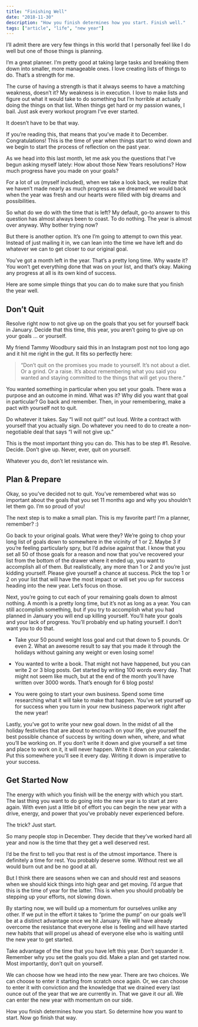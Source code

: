 ```yaml
---
title: "Finishing Well"
date: "2018-11-30"
description: "How you finish determines how you start. Finish well."
tags: ["article", "life", "new year"]
---
```


I’ll admit there are very few things in this world that I personally feel like I do well but one of those things is planning.

I’m a great planner. I’m pretty good at taking large tasks and breaking them down into smaller, more manageable ones. I love creating lists of things to do. That’s a strength for me.

The curse of having a strength is that it always seems to have a matching weakness, doesn’t it? My weakness is in execution. I love to make lists and figure out what it would take to do something but I’m horrible at actually doing the things on that list. When things get hard or my passion wanes, I bail. Just ask every workout program I’ve ever started.

It doesn’t have to be that way.

If you’re reading this, that means that you’ve made it to December. Congratulations! This is the time of year when things start to wind down and we begin to start the process of reflection on the past year.

As we head into this last month, let me ask you the questions that I’ve begun asking myself lately: How about those New Years resolutions? How much progress have you made on your goals?

For a lot of us (myself included), when we take a look back, we realize that we haven’t made nearly as much progress as we dreamed we would back when the year was fresh and our hearts were filled with big dreams and possibilities.

So what do we do with the time that is left? My default, go-to answer to this question has almost always been to coast. To do nothing. The year is almost over anyway. Why bother trying now?

But there is another option. It’s one I’m going to attempt to own this year. Instead of just mailing it in, we can lean into the time we have left and do whatever we can to get closer to our original goal.

You’ve got a month left in the year. That’s a pretty long time. Why waste it? You won’t get everything done that was on your list, and that’s okay. Making any progress at all is its own kind of success.

Here are some simple things that you can do to make sure that you finish the year well.

## Don’t Quit

Resolve right now to not give up on the goals that you set for yourself back in January. Decide that this time, this year, you aren’t going to give up on your goals … or yourself.

My friend Tammy Woodbury said this in an Instagram post not too long ago and it hit me right in the gut. It fits so perfectly here:

> “Don’t quit on the promises you made to yourself. It’s not about a diet. Or a grind. Or a raise. It’s about remembering what you said you wanted and staying committed to the things that will get you there.“

You wanted something in particular when you set your goals. There was a purpose and an outcome in mind. What was it? Why did you want that goal in particular? Go back and remember. Then, in your remembering, make a pact with yourself not to quit.

Do whatever it takes. Say “I will not quit!” out loud. Write a contract with yourself that you actually sign. Do whatever you need to do to create a non-negotiable deal that says “I will not give up.”

This is the most important thing you can do. This has to be step #1. Resolve. Decide. Don’t give up. Never, ever, quit on yourself.

Whatever you do, don’t let resistance win.

## Plan & Prepare

Okay, so you’ve decided not to quit. You’ve remembered what was so important about the goals that you set 11 months ago and why you shouldn’t let them go. I’m so proud of you!

The next step is to make a small plan. This is my favorite part! I’m a planner, remember? :)

Go back to your original goals. What were they? We’re going to chop your long list of goals down to somewhere in the vicinity of 1 or 2. Maybe 3 if you’re feeling particularly spry, but I’d advise against that. I know that you set all 50 of those goals for a reason and now that you’ve recovered your list from the bottom of the drawer where it ended up, you want to accomplish all of them. But realistically, any more than 1 or 2 and you’re just kidding yourself. Please give yourself a chance at success. Pick the top 1 or 2 on your list that will have the most impact or will set you up for success heading into the new year. Let’s focus on those.

Next, you’re going to cut each of your remaining goals down to almost nothing. A month is a pretty long time, but it’s not as long as a year. You can still accomplish something, but if you try to accomplish what you had planned in January you will end up killing yourself. You’ll hate your goals and your lack of progress. You’ll probably end up hating yourself. I don’t want you to do that.

- Take your 50 pound weight loss goal and cut that down to 5 pounds. Or even 2. What an awesome result to say that you made it through the holidays without gaining any weight or even losing some!

- You wanted to write a book. That might not have happened, but you can write 2 or 3 blog posts. Get started by writing 100 words every day. That might not seem like much, but at the end of the month you’ll have written over 3000 words. That’s enough for 6 blog posts!

- You were going to start your own business. Spend some time researching what it will take to make that happen. You’ve set yourself up for success when you turn in your new business paperwork right after the new year!

Lastly, you’ve got to write your new goal down. In the midst of all the holiday festivities that are about to encroach on your life, give yourself the best possible chance of success by writing down when, where, and what you’ll be working on. If you don’t write it down and give yourself a set time and place to work on it, it will never happen. Write it down on your calendar. Put this somewhere you’ll see it every day. Writing it down is imperative to your success.

## Get Started Now

The energy with which you finish will be the energy with which you start. The last thing you want to do going into the new year is to start at zero again. With even just a little bit of effort you can begin the new year with a drive, energy, and power that you’ve probably never experienced before.

The trick? Just start.

So many people stop in December. They decide that they’ve worked hard all year and now is the time that they get a well deserved rest.

I’d be the first to tell you that rest is of the utmost importance. There is definitely a time for rest. You probably deserve some. Without rest we all would burn out and be no good at all.

But I think there are seasons when we can and should rest and seasons when we should kick things into high gear and get moving. I’d argue that this is the time of year for the latter. This is when you should probably be stepping up your efforts, not slowing down.

By starting now, we will build up a momentum for ourselves unlike any other. If we put in the effort it takes to “prime the pump” on our goals we’ll be at a distinct advantage once we hit January. We will have already overcome the resistance that everyone else is feeling and will have started new habits that will propel us ahead of everyone else who is waiting until the new year to get started.

Take advantage of the time that you have left this year. Don’t squander it. Remember why you set the goals you did. Make a plan and get started now. Most importantly, don’t quit on yourself.

We can choose how we head into the new year. There are two choices. We can choose to enter it starting from scratch once again. Or, we can choose to enter it with conviction and the knowledge that we drained every last ounce out of the year that we are currently in. That we gave it our all. We can enter the new year with momentum on our side.

How you finish determines how you start. So determine how you want to start. Now go finish that way.
